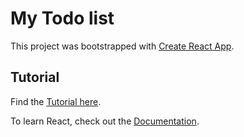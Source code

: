 # My Todo list

This project was bootstrapped with [Create React App](https://github.com/facebook/create-react-app).

## Tutorial

Find the [Tutorial here](https://youtu.be/BUh12mwkH_8).

To learn React, check out the [Documentation](https://reactjs.org/).